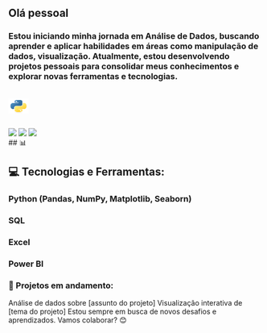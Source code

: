 ## Olá pessoal 
### Estou iniciando minha jornada em Análise de Dados, buscando aprender e aplicar habilidades em áreas como manipulação de dados, visualização. Atualmente, estou desenvolvendo projetos pessoais para consolidar meus conhecimentos e explorar novas ferramentas e tecnologias.

<div style="display: inline_block"><br>
  <img align="center" alt="Felipe-Python" height="30" width="40" src="https://raw.githubusercontent.com/devicons/devicon/master/icons/python/python-original.svg">
  <a href = https://github-readme-stats.vercel.app/api?username=anuraghazra&show_icons=true&theme=radical></a>
</div>

  ##

  <div>
  <a href="https://instagram.com/felipebat1ista" target="_blank"><img src="https://img.shields.io/badge/-Instagram-%23E4405F?style=for-the-badge&logo=instagram&logoColor=white" target="_blank"></a>
  <a href = "mailto: batista.felipe343@gmail.com"><img src="https://img.shields.io/badge/-Gmail-%23333?style=for-the-badge&logo=gmail&logoColor=white" target="_blank"></a>
   <a href="https://www.linkedin.com/in/fel1p3bat1sta?lipi=urn%3Ali%3Apage%3Ad_flagship3_profile_view_base_contact_details%3B1TOblaU6SFSV10oqBhAmnA%3D%3D" target="_blank"><img src="https://img.shields.io/badge/-LinkedIn-%230077B5?style=for-the-badge&logo=linkedin&logoColor=white" target="_blank"></a>
    </div>
## 
📊

## 💻 Tecnologias e Ferramentas:

### Python (Pandas, NumPy, Matplotlib, Seaborn)
### SQL
### Excel
### Power BI
### 🚀 Projetos em andamento:

Análise de dados sobre [assunto do projeto]
Visualização interativa de [tema do projeto]
Estou sempre em busca de novos desafios e aprendizados. Vamos colaborar? 😊
